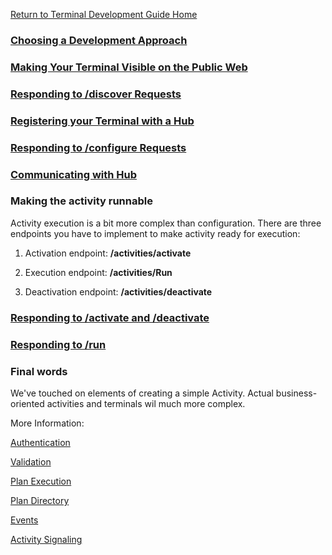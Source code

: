 
[Return to Terminal Development Guide Home](/Docs/ForDevelopers/DevelopmentGuides/TerminalDevelopmentGuide.md)

### [Choosing a Development Approach](/Docs/ForDevelopers/DevelopmentGuides/ChoosingADevelopmentApproach.md)


### [Making Your Terminal Visible on the Public Web](/Docs/ForDevelopers/DevelopmentGuides/PublicVisibility.md)


### [Responding to /discover Requests](/Docs/ForDevelopers/DevelopmentGuides/Guide-TerminalDiscovery.md)


### [Registering your Terminal with a Hub](/Docs/ForDevelopers/DevelopmentGuides/Guide-TerminalRegistration.md)

### [Responding to /configure Requests](/Docs/ForDevelopers/DevelopmentGuides/Guide-ActivityConfiguration.md)

### [Communicating with Hub](/Docs/ForDevelopers/DevelopmentGuides/Guide-HubCommunication.md)

### Making the activity runnable

Activity execution is a bit more complex than configuration. There are three endpoints you have to implement to make activity ready for execution:

1. Activation endpoint: **/activities/activate**

2. Execution endpoint: **/activities/Run**

3. Deactivation endpoint: **/activities/deactivate**


### [Responding to /activate and /deactivate](/Docs/ForDevelopers/DevelopmentGuides/Guide-ActivateDeactivate.md)



### [Responding to /run](/Docs/ForDevelopers/DevelopmentGuides/Guide-ActivityExecution.md)

### Final words
We've touched on elements of creating a simple Activity. Actual business-oriented activities and terminals wil much more complex.

More Information:

[Authentication](/Docs/ForDevelopers/OperatingConcepts/Authorization/Home.md)

[Validation](/Docs/ForDevelopers/OperatingConcepts/ActivitiesValidation.md)

[Plan Execution](/Docs/ForDevelopers/OperatingConcepts/PlanExecution.md)

[Plan Directory](/Docs/ForDevelopers/OperatingConcepts/PlanDirectory.md)

[Events](/Docs/ForDevelopers/OperatingConcepts/Events.md)

[Activity Signaling](/Docs/ForDevelopers/OperatingConcepts/Signaling.md)
